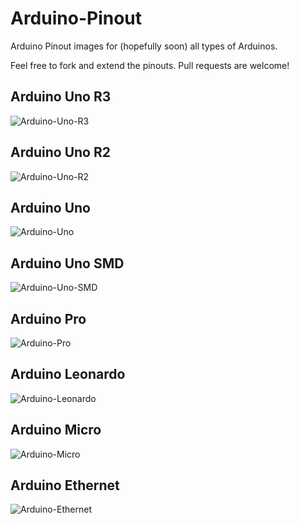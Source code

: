 Arduino-Pinout
==============

Arduino Pinout images for (hopefully soon) all types of Arduinos.

Feel free to fork and extend the pinouts. Pull requests are welcome! 

## Arduino Uno R3

![Arduino-Uno-R3](Arduino%20Uno%20R3%20Pinout.png)

## Arduino Uno R2

![Arduino-Uno-R2](Arduino%20Uno%20R2%20Pinout.png)

## Arduino Uno

![Arduino-Uno](Arduino%20Uno%20Pinout.png)

## Arduino Uno SMD

![Arduino-Uno-SMD](Arduino%20Uno%20SMD%20Pinout.png)

## Arduino Pro

![Arduino-Pro](Arduino%20Pro%20Pinout.png)

## Arduino Leonardo

![Arduino-Leonardo](Arduino%20Leonardo%20Pinout.png)

## Arduino Micro

![Arduino-Micro](Arduino%20Micro%20Pinout.png)

## Arduino Ethernet

![Arduino-Ethernet](Arduino%20Ethernet%20Pinout.png)
